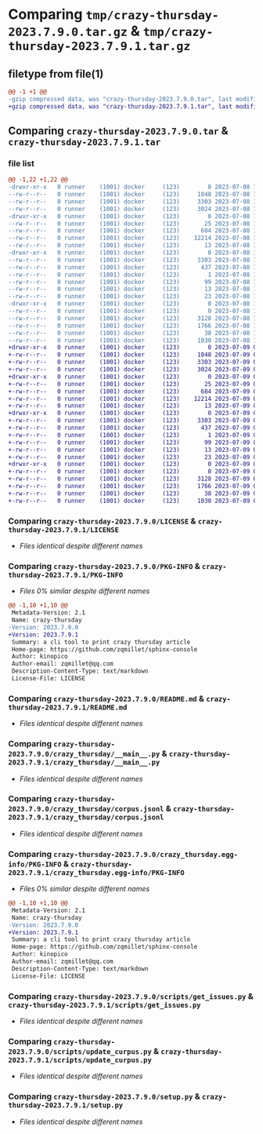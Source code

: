 # Comparing `tmp/crazy-thursday-2023.7.9.0.tar.gz` & `tmp/crazy-thursday-2023.7.9.1.tar.gz`

## filetype from file(1)

```diff
@@ -1 +1 @@
-gzip compressed data, was "crazy-thursday-2023.7.9.0.tar", last modified: Sat Jul  8 17:29:33 2023, max compression
+gzip compressed data, was "crazy-thursday-2023.7.9.1.tar", last modified: Sun Jul  9 05:31:06 2023, max compression
```

## Comparing `crazy-thursday-2023.7.9.0.tar` & `crazy-thursday-2023.7.9.1.tar`

### file list

```diff
@@ -1,22 +1,22 @@
-drwxr-xr-x   0 runner    (1001) docker     (123)        0 2023-07-08 17:29:33.418340 crazy-thursday-2023.7.9.0/
--rw-r--r--   0 runner    (1001) docker     (123)     1048 2023-07-08 17:29:19.000000 crazy-thursday-2023.7.9.0/LICENSE
--rw-r--r--   0 runner    (1001) docker     (123)     3303 2023-07-08 17:29:33.418340 crazy-thursday-2023.7.9.0/PKG-INFO
--rw-r--r--   0 runner    (1001) docker     (123)     3024 2023-07-08 17:29:19.000000 crazy-thursday-2023.7.9.0/README.md
-drwxr-xr-x   0 runner    (1001) docker     (123)        0 2023-07-08 17:29:33.414340 crazy-thursday-2023.7.9.0/crazy_thursday/
--rw-r--r--   0 runner    (1001) docker     (123)       25 2023-07-08 17:29:24.000000 crazy-thursday-2023.7.9.0/crazy_thursday/__init__.py
--rw-r--r--   0 runner    (1001) docker     (123)      684 2023-07-08 17:29:19.000000 crazy-thursday-2023.7.9.0/crazy_thursday/__main__.py
--rw-r--r--   0 runner    (1001) docker     (123)    12214 2023-07-08 17:29:24.000000 crazy-thursday-2023.7.9.0/crazy_thursday/corpus.jsonl
--rw-r--r--   0 runner    (1001) docker     (123)       13 2023-07-08 17:29:19.000000 crazy-thursday-2023.7.9.0/crazy_thursday/requirements.txt
-drwxr-xr-x   0 runner    (1001) docker     (123)        0 2023-07-08 17:29:33.418340 crazy-thursday-2023.7.9.0/crazy_thursday.egg-info/
--rw-r--r--   0 runner    (1001) docker     (123)     3303 2023-07-08 17:29:33.000000 crazy-thursday-2023.7.9.0/crazy_thursday.egg-info/PKG-INFO
--rw-r--r--   0 runner    (1001) docker     (123)      437 2023-07-08 17:29:33.000000 crazy-thursday-2023.7.9.0/crazy_thursday.egg-info/SOURCES.txt
--rw-r--r--   0 runner    (1001) docker     (123)        1 2023-07-08 17:29:33.000000 crazy-thursday-2023.7.9.0/crazy_thursday.egg-info/dependency_links.txt
--rw-r--r--   0 runner    (1001) docker     (123)       99 2023-07-08 17:29:33.000000 crazy-thursday-2023.7.9.0/crazy_thursday.egg-info/entry_points.txt
--rw-r--r--   0 runner    (1001) docker     (123)       13 2023-07-08 17:29:33.000000 crazy-thursday-2023.7.9.0/crazy_thursday.egg-info/requires.txt
--rw-r--r--   0 runner    (1001) docker     (123)       23 2023-07-08 17:29:33.000000 crazy-thursday-2023.7.9.0/crazy_thursday.egg-info/top_level.txt
-drwxr-xr-x   0 runner    (1001) docker     (123)        0 2023-07-08 17:29:33.418340 crazy-thursday-2023.7.9.0/scripts/
--rw-r--r--   0 runner    (1001) docker     (123)        0 2023-07-08 17:29:19.000000 crazy-thursday-2023.7.9.0/scripts/__init__.py
--rw-r--r--   0 runner    (1001) docker     (123)     3128 2023-07-08 17:29:19.000000 crazy-thursday-2023.7.9.0/scripts/get_issues.py
--rw-r--r--   0 runner    (1001) docker     (123)     1766 2023-07-08 17:29:19.000000 crazy-thursday-2023.7.9.0/scripts/update_curpus.py
--rw-r--r--   0 runner    (1001) docker     (123)       38 2023-07-08 17:29:33.418340 crazy-thursday-2023.7.9.0/setup.cfg
--rw-r--r--   0 runner    (1001) docker     (123)     1030 2023-07-08 17:29:19.000000 crazy-thursday-2023.7.9.0/setup.py
+drwxr-xr-x   0 runner    (1001) docker     (123)        0 2023-07-09 05:31:06.161601 crazy-thursday-2023.7.9.1/
+-rw-r--r--   0 runner    (1001) docker     (123)     1048 2023-07-09 05:30:48.000000 crazy-thursday-2023.7.9.1/LICENSE
+-rw-r--r--   0 runner    (1001) docker     (123)     3303 2023-07-09 05:31:06.161601 crazy-thursday-2023.7.9.1/PKG-INFO
+-rw-r--r--   0 runner    (1001) docker     (123)     3024 2023-07-09 05:30:48.000000 crazy-thursday-2023.7.9.1/README.md
+drwxr-xr-x   0 runner    (1001) docker     (123)        0 2023-07-09 05:31:06.161601 crazy-thursday-2023.7.9.1/crazy_thursday/
+-rw-r--r--   0 runner    (1001) docker     (123)       25 2023-07-09 05:30:55.000000 crazy-thursday-2023.7.9.1/crazy_thursday/__init__.py
+-rw-r--r--   0 runner    (1001) docker     (123)      684 2023-07-09 05:30:48.000000 crazy-thursday-2023.7.9.1/crazy_thursday/__main__.py
+-rw-r--r--   0 runner    (1001) docker     (123)    12214 2023-07-09 05:30:55.000000 crazy-thursday-2023.7.9.1/crazy_thursday/corpus.jsonl
+-rw-r--r--   0 runner    (1001) docker     (123)       13 2023-07-09 05:30:48.000000 crazy-thursday-2023.7.9.1/crazy_thursday/requirements.txt
+drwxr-xr-x   0 runner    (1001) docker     (123)        0 2023-07-09 05:31:06.161601 crazy-thursday-2023.7.9.1/crazy_thursday.egg-info/
+-rw-r--r--   0 runner    (1001) docker     (123)     3303 2023-07-09 05:31:06.000000 crazy-thursday-2023.7.9.1/crazy_thursday.egg-info/PKG-INFO
+-rw-r--r--   0 runner    (1001) docker     (123)      437 2023-07-09 05:31:06.000000 crazy-thursday-2023.7.9.1/crazy_thursday.egg-info/SOURCES.txt
+-rw-r--r--   0 runner    (1001) docker     (123)        1 2023-07-09 05:31:06.000000 crazy-thursday-2023.7.9.1/crazy_thursday.egg-info/dependency_links.txt
+-rw-r--r--   0 runner    (1001) docker     (123)       99 2023-07-09 05:31:06.000000 crazy-thursday-2023.7.9.1/crazy_thursday.egg-info/entry_points.txt
+-rw-r--r--   0 runner    (1001) docker     (123)       13 2023-07-09 05:31:06.000000 crazy-thursday-2023.7.9.1/crazy_thursday.egg-info/requires.txt
+-rw-r--r--   0 runner    (1001) docker     (123)       23 2023-07-09 05:31:06.000000 crazy-thursday-2023.7.9.1/crazy_thursday.egg-info/top_level.txt
+drwxr-xr-x   0 runner    (1001) docker     (123)        0 2023-07-09 05:31:06.161601 crazy-thursday-2023.7.9.1/scripts/
+-rw-r--r--   0 runner    (1001) docker     (123)        0 2023-07-09 05:30:48.000000 crazy-thursday-2023.7.9.1/scripts/__init__.py
+-rw-r--r--   0 runner    (1001) docker     (123)     3128 2023-07-09 05:30:48.000000 crazy-thursday-2023.7.9.1/scripts/get_issues.py
+-rw-r--r--   0 runner    (1001) docker     (123)     1766 2023-07-09 05:30:48.000000 crazy-thursday-2023.7.9.1/scripts/update_curpus.py
+-rw-r--r--   0 runner    (1001) docker     (123)       38 2023-07-09 05:31:06.161601 crazy-thursday-2023.7.9.1/setup.cfg
+-rw-r--r--   0 runner    (1001) docker     (123)     1030 2023-07-09 05:30:48.000000 crazy-thursday-2023.7.9.1/setup.py
```

### Comparing `crazy-thursday-2023.7.9.0/LICENSE` & `crazy-thursday-2023.7.9.1/LICENSE`

 * *Files identical despite different names*

### Comparing `crazy-thursday-2023.7.9.0/PKG-INFO` & `crazy-thursday-2023.7.9.1/PKG-INFO`

 * *Files 0% similar despite different names*

```diff
@@ -1,10 +1,10 @@
 Metadata-Version: 2.1
 Name: crazy-thursday
-Version: 2023.7.9.0
+Version: 2023.7.9.1
 Summary: a cli tool to print crazy thursday article
 Home-page: https://github.com/zqmillet/sphinx-console
 Author: kinopico
 Author-email: zqmillet@qq.com
 Description-Content-Type: text/markdown
 License-File: LICENSE
```

### Comparing `crazy-thursday-2023.7.9.0/README.md` & `crazy-thursday-2023.7.9.1/README.md`

 * *Files identical despite different names*

### Comparing `crazy-thursday-2023.7.9.0/crazy_thursday/__main__.py` & `crazy-thursday-2023.7.9.1/crazy_thursday/__main__.py`

 * *Files identical despite different names*

### Comparing `crazy-thursday-2023.7.9.0/crazy_thursday/corpus.jsonl` & `crazy-thursday-2023.7.9.1/crazy_thursday/corpus.jsonl`

 * *Files identical despite different names*

### Comparing `crazy-thursday-2023.7.9.0/crazy_thursday.egg-info/PKG-INFO` & `crazy-thursday-2023.7.9.1/crazy_thursday.egg-info/PKG-INFO`

 * *Files 0% similar despite different names*

```diff
@@ -1,10 +1,10 @@
 Metadata-Version: 2.1
 Name: crazy-thursday
-Version: 2023.7.9.0
+Version: 2023.7.9.1
 Summary: a cli tool to print crazy thursday article
 Home-page: https://github.com/zqmillet/sphinx-console
 Author: kinopico
 Author-email: zqmillet@qq.com
 Description-Content-Type: text/markdown
 License-File: LICENSE
```

### Comparing `crazy-thursday-2023.7.9.0/scripts/get_issues.py` & `crazy-thursday-2023.7.9.1/scripts/get_issues.py`

 * *Files identical despite different names*

### Comparing `crazy-thursday-2023.7.9.0/scripts/update_curpus.py` & `crazy-thursday-2023.7.9.1/scripts/update_curpus.py`

 * *Files identical despite different names*

### Comparing `crazy-thursday-2023.7.9.0/setup.py` & `crazy-thursday-2023.7.9.1/setup.py`

 * *Files identical despite different names*

